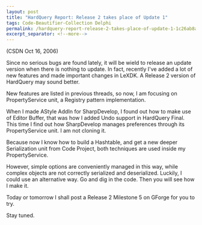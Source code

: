 ```yaml
---
layout: post
title: "HardQuery Report: Release 2 takes place of Update 1"
tags: Code-Beautifier-Collection Delphi
permalink: /hardquery-report-release-2-takes-place-of-update-1-1c26ab8a9617
excerpt_separator: <!--more-->
---
```

(CSDN Oct 16, 2006)

Since no serious bugs are found lately, it will be wield to release an update version when there is nothing to update. In fact, recently I've added a lot of new features and made important changes in LeXDK. A Release 2 version of HardQuery may sound better.
<!--more-->

New features are listed in previous threads, so now, I am focusing on PropertyService unit, a Registry pattern implementation.

When I made AStyle AddIn for SharpDevelop, I found out how to make use of Editor Buffer, that was how I added Undo support in HardQuery Final. This time I find out how SharpDevelop manages preferences through its PropertyService unit. I am not cloning it.

Because now I know how to build a Hashtable, and get a new deeper Serialization unit from Code Project, both techniques are used inside my PropertyService.

However, simple options are conveniently managed in this way, while complex objects are not correctly serialized and deserialized. Luckily, I could use an alternative way. Go and dig in the code. Then you will see how I make it.

Today or tomorrow I shall post a Release 2 Milestone 5 on GForge for you to try.

Stay tuned.
